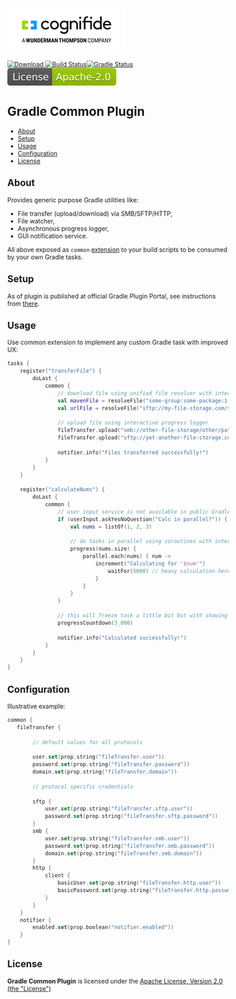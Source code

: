 [![Cognifide logo](docs/cognifide-logo.png)](http://cognifide.com)

[![Download](https://api.bintray.com/packages/cognifide/maven-public/gradle-common-plugin/images/download.svg) ](https://bintray.com/cognifide/maven-public/gradle-common-plugin/_latestVersion)
[![Build Status](https://dev.azure.com/gradle-aem/gradle-common-plugin/_apis/build/status/Cognifide.gradle-common-plugin?branchName=master)](https://dev.azure.com/gradle-aem/gradle-common-plugin/_build/latest?definitionId=8&branchName=master)[![Gradle Status](https://gradleupdate.appspot.com/Cognifide/gradle-common-plugin/status.svg?random=123)](https://gradleupdate.appspot.com/Cognifide/gradle-common-plugin/status)
[![Apache License, Version 2.0, January 2004](docs/apache-license-badge.svg)](http://www.apache.org/licenses/)

# Gradle Common Plugin

  * [About](#about)
  * [Setup](#setup)
  * [Usage](#usage)
  * [Configuration](#configuration)
  * [License](#license)

## About

Provides generic purpose Gradle utilities like: 

* File transfer (upload/download) via SMB/SFTP/HTTP,
* File watcher,
* Asynchronous progress logger,
* GUI notification service.

All above exposed as `common` [extension](src/main/kotlin/com/cognifide/gradle/common/CommonExtension.kt) to your build scripts to be consumed by your own Gradle tasks.

## Setup

As of plugin is published at official Gradle Plugin Portal, see instructions from [there](https://plugins.gradle.org/plugin/com.cognifide.common).

## Usage

Use common extension to implement any custom Gradle task with improved UX:

```kotlin
tasks {
    register("transferFile") {
        doLast {
            common {
                // download file using unified file resolver with interactive progress logger
                val mavenFile = resolveFile("some-group:some-package:1.0.0@zip") // Maven coordinates / Gradle dependency notation
                val urlFile = resolveFile("sftp://my-file-storage.com/some/path/my-file.zip") // some HTTP/SMB/SFTP URL
    
                // upload file using interactive progress logger
                fileTransfer.upload("smb://other-file-storage/other/path", mavenFile)
                fileTransfer.upload("sftp://yet-another-file-storage.com/other/path", urlFile)
    
                notifier.info("Files transferred successfully!")
            }
        }       
    }

    register("calculateNums") {
        doLast {
            common {
                // user input service is not available in public Gradle API however plugin is exposing it
                if (userInput.askYesNoQuestion("Calc in parallel?")) { 
                    val nums = listOf(1, 2, 3)
        
                    // do tasks in parallel using coroutines with interactive, async progress logger
                    progress(nums.size) {
                        parallel.each(nums) { num ->
                            increment("Calculating for '$num'")
                                waitFor(5000) // heavy calculation here
                            }   
                        }
                    }   
                }
            
                // this will freeze task a little bit but with showing nice countdown timer
                progressCountdown(3_000)
    
                notifier.info("Calculated successfully!")
            }
        }       
    }
}
```

## Configuration

Illustrative example:

```kotlin
common {
   fileTransfer {

        // default values for all protocols

        user.set(prop.string("fileTransfer.user"))
        password.set(prop.string("fileTransfer.password"))
        domain.set(prop.string("fileTransfer.domain"))

        // protocol specific credentials

        sftp {
            user.set(prop.string("fileTransfer.sftp.user"))
            password.set(prop.string("fileTransfer.sftp.password"))
        }
        smb {
            user.set(prop.string("fileTransfer.smb.user"))
            password.set(prop.string("fileTransfer.smb.password"))
            domain.set(prop.string("fileTransfer.smb.domain"))
        }
        http {
            client {
                basicUser.set(prop.string("fileTransfer.http.user"))
                basicPassword.set(prop.string("fileTransfer.http.password"))
            }
        }
    }
    notifier {
        enabled.set(prop.boolean("notifier.enabled"))
    }
}
```

## License

**Gradle Common Plugin** is licensed under the [Apache License, Version 2.0 (the "License")](https://www.apache.org/licenses/LICENSE-2.0.txt)
